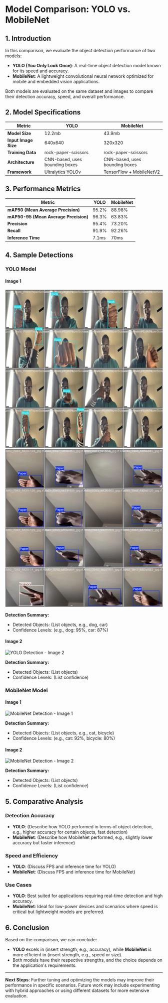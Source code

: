 # Model Comparison: YOLO vs. MobileNet

## 1. Introduction
In this comparison, we evaluate the object detection performance of two models:
- **YOLO (You Only Look Once)**: A real-time object detection model known for its speed and accuracy.
- **MobileNet**: A lightweight convolutional neural network optimized for mobile and embedded vision applications.

Both models are evaluated on the same dataset and images to compare their detection accuracy, speed, and overall performance.

## 2. Model Specifications

| Metric            | YOLO                         | MobileNet                    |
|-------------------|------------------------------|------------------------------|
| **Model Size**     | 12.2mb               | 43.9mb                |
| **Input Image Size** | 640x640            | 320x320              |
| **Training Data**  | rock-paper-scissors  | rock-paper-scissors  |
| **Architecture**   | CNN-based, uses bounding boxes | CNN-based, uses bounding boxes       |
| **Framework**      | Ultralytics YOLOv           | TensorFlow + MobileNetV2     |

## 3. Performance Metrics

| Metric                | YOLO                            | MobileNet                         |
|-----------------------|---------------------------------|-----------------------------------|
| **mAP50 (Mean Average Precision)** | 95.2%          | 88.98%                   |
| **mAP50-95 (Mean Average Precision)** | 96.3%          | 63.83%                   |
| **Precision**          | 95.4%                 | 73.20%                   |
| **Recall**             | 91.9%                 | 92.26%                   |
| **Inference Time**     | 7.1ms     | 70ms       |

## 4. Sample Detections

### YOLO Model

#### Image 1
![YOLO Detection - Image 1](../images/YOLO_RESULTS/content/runs/detect/train/val_batch0_labels.jpg)
![YOLO Detection - Image 1](../images/YOLO_RESULTS/content/runs/detect/train/val_batch2_labels.jpg)

**Detection Summary:**
- Detected Objects: (List objects, e.g., dog, car)
- Confidence Levels: (e.g., dog: 95%, car: 87%)

#### Image 2
![YOLO Detection - Image 2](path/to/yolo_image_2.png)

**Detection Summary:**
- Detected Objects: (List objects)
- Confidence Levels: (List confidence)

### MobileNet Model

#### Image 1
![MobileNet Detection - Image 1](path/to/mobilenet_image_1.png)

**Detection Summary:**
- Detected Objects: (List objects, e.g., cat, bicycle)
- Confidence Levels: (e.g., cat: 92%, bicycle: 80%)

#### Image 2
![MobileNet Detection - Image 2](path/to/mobilenet_image_2.png)

**Detection Summary:**
- Detected Objects: (List objects)
- Confidence Levels: (List confidence)

## 5. Comparative Analysis

### Detection Accuracy
- **YOLO**: (Describe how YOLO performed in terms of object detection, e.g., higher accuracy for certain objects, fast detection)
- **MobileNet**: (Describe how MobileNet performed, e.g., slightly lower accuracy but faster inference)

### Speed and Efficiency
- **YOLO**: (Discuss FPS and inference time for YOLO)
- **MobileNet**: (Discuss FPS and inference time for MobileNet)

### Use Cases
- **YOLO**: Best suited for applications requiring real-time detection and high accuracy.
- **MobileNet**: Ideal for low-power devices and scenarios where speed is critical but lightweight models are preferred.

## 6. Conclusion
Based on the comparison, we can conclude:
- **YOLO** excels in (insert strength, e.g., accuracy), while **MobileNet** is more efficient in (insert strength, e.g., speed or size).
- Both models have their respective strengths, and the choice depends on the application's requirements.

---

**Next Steps**:
Further tuning and optimizing the models may improve their performance in specific scenarios. Future work may include experimenting with hybrid approaches or using different datasets for more extensive evaluation.
